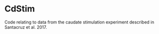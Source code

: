 # CdStim
Code relating to data from the caudate stimulation experiment described in Santacruz et al. 2017.
